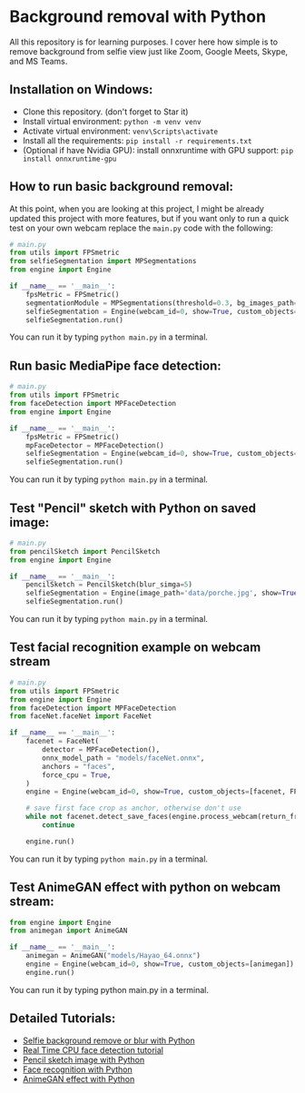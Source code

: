 # Background removal with Python

All this repository is for learning purposes. I cover here how simple is to remove background from selfie view just like Zoom, Google Meets, Skype, and MS Teams.

## Installation on Windows:
- Clone this repository. (don't forget to Star it)
- Install virtual environment: ```python -m venv venv```
- Activate virtual environment: ```venv\Scripts\activate```
- Install all the requirements: ```pip install -r requirements.txt```
- (Optional if have Nvidia GPU): install onnxruntime with GPU support: ```pip install onnxruntime-gpu```

## How to run basic background removal:
At this point, when you are looking at this project, I might be already updated this project with more features, but if you want only to run a quick test on your own webcam replace the ```main.py``` code with the following:
```Python
# main.py
from utils import FPSmetric
from selfieSegmentation import MPSegmentations
from engine import Engine

if __name__ == '__main__':
    fpsMetric = FPSmetric()
    segmentationModule = MPSegmentations(threshold=0.3, bg_images_path='', bg_blur_ratio=(45, 45))
    selfieSegmentation = Engine(webcam_id=0, show=True, custom_objects=[segmentationModule, fpsMetric])
    selfieSegmentation.run()
```
You can run it by typing ```python main.py``` in a terminal.

## Run basic MediaPipe face detection:
```Python
# main.py
from utils import FPSmetric
from faceDetection import MPFaceDetection
from engine import Engine

if __name__ == '__main__':
    fpsMetric = FPSmetric()
    mpFaceDetector = MPFaceDetection() 
    selfieSegmentation = Engine(webcam_id=0, show=True, custom_objects=[mpFaceDetector, fpsMetric])
    selfieSegmentation.run()
```
You can run it by typing ```python main.py``` in a terminal.

## Test "Pencil" sketch with Python on saved image:
```Python
# main.py
from pencilSketch import PencilSketch
from engine import Engine

if __name__ == '__main__': 
    pencilSketch = PencilSketch(blur_simga=5)
    selfieSegmentation = Engine(image_path='data/porche.jpg', show=True, custom_objects=[pencilSketch])
    selfieSegmentation.run()
```
You can run it by typing ```python main.py``` in a terminal.

## Test facial recognition example on webcam stream
```Python
# main.py
from utils import FPSmetric
from engine import Engine
from faceDetection import MPFaceDetection
from faceNet.faceNet import FaceNet

if __name__ == '__main__':
    facenet = FaceNet(
        detector = MPFaceDetection(),
        onnx_model_path = "models/faceNet.onnx", 
        anchors = "faces",
        force_cpu = True,
    )
    engine = Engine(webcam_id=0, show=True, custom_objects=[facenet, FPSmetric()])

    # save first face crop as anchor, otherwise don't use
    while not facenet.detect_save_faces(engine.process_webcam(return_frame=True), output_dir="faces"):
        continue

    engine.run()
```
You can run it by typing ```python main.py``` in a terminal.

## Test AnimeGAN effect with python on webcam stream:
```Python
from engine import Engine
from animegan import AnimeGAN

if __name__ == '__main__':
    animegan = AnimeGAN("models/Hayao_64.onnx")
    engine = Engine(webcam_id=0, show=True, custom_objects=[animegan])
    engine.run()
```
You can run it by typing python main.py in a terminal.

## Detailed Tutorials:
- [Selfie background remove or blur with Python](https://pylessons.com/remove-background)
- [Real Time CPU face detection tutorial](https://pylessons.com/face-detection)
- [Pencil sketch image with Python](https://pylessons.com/pencil-sketch)
- [Face recognition with Python](https://pylessons.com/face-recognition)
- [AnimeGAN effect with Python](https://pylessons.com/animegan-effect)
